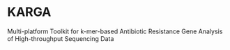 # KARGA
Multi-platform Toolkit for k-mer-based Antibiotic Resistance Gene Analysis of High-throughput Sequencing Data
